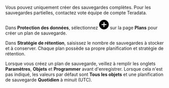 Vous pouvez uniquement créer des sauvegardes complètes. Pour les sauvegardes partielles, contactez vote équipe de compte Teradata.

Dans **Protection des données**, sélectionnez ![""](Images/ebt1659745488877.svg) sur la page **Plans** pour créer un plan de sauvegarde.

Dans **Stratégie de rétention**, saisissez le nombre de sauvegardes à stocker et à conserver. Chaque plan possède sa propre planification et stratégie de rétention.

Lorsque vous créez un plan de sauvegarde, veillez à remplir les onglets **Paramètres**, **Objets** et **Programmer** avant d'enregistrer. Lorsque cela n'est pas indiqué, les valeurs par défaut sont **Tous les objets** et une planification de sauvegarde **Quotidien** à minuit (UTC).
